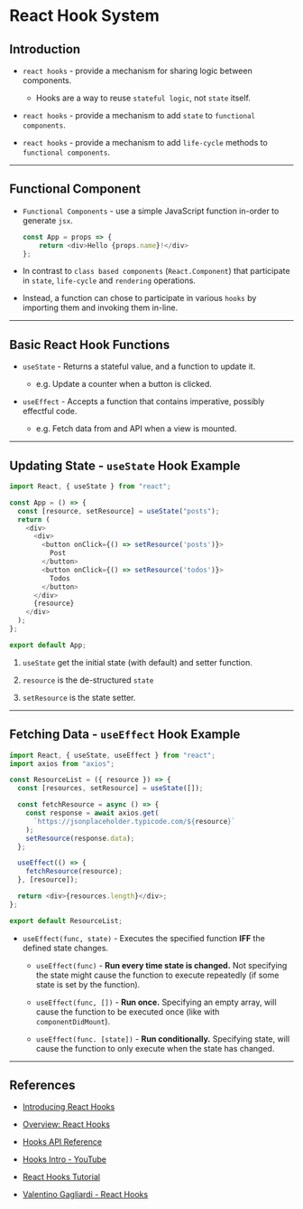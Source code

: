 # React Hook System

## Introduction

* `react hooks` - provide a mechanism for sharing logic between components.

  * Hooks are a way to reuse `stateful logic`, not `state` itself. 

* `react hooks` - provide a mechanism to add `state` to `functional components`.

* `react hooks` - provide a mechanism to add `life-cycle` methods to `functional components`.

---

## Functional Component

* `Functional Components` - use a simple JavaScript function in-order to generate `jsx`.

  ```javascript
  const App = props => {
      return <div>Hello {props.name}!</div>
  };
  ```

* In contrast to `class based components` (`React.Component`) that participate in `state`, `life-cycle` and `rendering` operations.

* Instead, a function can chose to participate in various `hooks` by importing them and invoking them in-line.

---

## Basic React Hook Functions

* `useState` - Returns a stateful value, and a function to update it.

  * e.g. Update a counter when a button is clicked.

* `useEffect` - Accepts a function that contains imperative, possibly effectful code. 

  * e.g. Fetch data from and API when a view is mounted.

---

## Updating State - `useState` Hook Example

```javascript
import React, { useState } from "react";

const App = () => {
  const [resource, setResource] = useState("posts");
  return (
    <div>
      <div>
        <button onClick={() => setResource('posts')}>
          Post
        </button>
        <button onClick={() => setResource('todos')}>
          Todos
        </button>
      </div>
      {resource}
    </div>
  );
};

export default App;
```

1. `useState` get the initial state (with default) and setter function.

2. `resource` is the de-structured `state`

3. `setResource` is the state setter.

---

## Fetching Data - `useEffect` Hook Example

```javascript
import React, { useState, useEffect } from "react";
import axios from "axios";

const ResourceList = ({ resource }) => {
  const [resources, setResource] = useState([]);

  const fetchResource = async () => {
    const response = await axios.get(
      `https://jsonplaceholder.typicode.com/${resource}`
    );
    setResource(response.data);
  };

  useEffect(() => {
    fetchResource(resource);
  }, [resource]);

  return <div>{resources.length}</div>;
};

export default ResourceList;

```

* `useEffect(func, state)` - Executes the specified function __IFF__ the defined state changes.

    * `useEffect(func)` - __Run every time state is changed.__ Not specifying the state might cause the function to execute repeatedly (if some state is set by the function).

    * `useEffect(func, [])` - __Run once.__ Specifying an empty array, will cause the function to be executed once (like with `componentDidMount`).

    * `useEffect(func. [state])` - __Run conditionally.__ Specifying state, will cause the function to only execute when the state has changed.

---

## References

* [Introducing React Hooks](https://reactjs.org/docs/hooks-intro.html)

* [Overview: React Hooks](https://reactjs.org/docs/hooks-overview.html)

* [Hooks API Reference](https://reactjs.org/docs/hooks-reference.html)

* [Hooks Intro - YouTube](https://youtu.be/dpw9EHDh2bM)

* [React Hooks Tutorial](https://www.youtube.com/playlist?list=PLC3y8-rFHvwisvxhZ135pogtX7_Oe3Q3A)

* [Valentino Gagliardi - React Hooks](https://www.valentinog.com/blog/hooks/)


